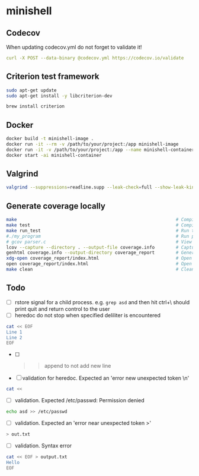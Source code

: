 # minishell

## Codecov

When updating codecov.yml do not forget to validate it!

```yaml
curl -X POST --data-binary @codecov.yml https://codecov.io/validate
```

## Criterion test framework
```bash
sudo apt-get update
sudo apt-get install -y libcriterion-dev

brew install criterion
```
## Docker

```bash
docker build -t minishell-image .
docker run -it --rm -v /path/to/your/project:/app minishell-image
docker run -it -v /path/to/your/project:/app --name minishell-container minishell-image
docker start -ai minishell-container
```

## Valgrind
```bash
valgrind --suppressions=readline.supp --leak-check=full --show-leak-kinds=all ./bin/minishell
```

## Generate coverage locally

```bash
make                                                            # Compile with coverage flags
make test                                                       # Compile tests
make run_test                                                   # Run test to generate .gcda files
#./my_program                                                   # Run program or tests
# gcov parser.c                                                 # View line coverage in terminal
lcov --capture --directory . --output-file coverage.info        # Capture coverage data
genhtml coverage.info --output-directory coverage_report        # Generate HTML report
xdg-open coverage_report/index.html                             # Open report
open coverage_report/index.html                                 # Open report (macos)
make clean                                                      # Clean up
```
## Todo

- [ ] rstore signal for a child process. e.g. `grep asd` and then hit ctrl+\ should print quit and return control to the user
- [ ] heredoc do not stop when specified deliliter is encountered
```bash
cat << EOF
Line 1
Line 2
EOF
```
- [ ] >> append to not add new line

- [ ] validation for heredoc. Expected an 'error new unexpected token \n'
```bash
cat <<
```
- [ ] validation. Expected /etc/passwd: Permission denied
```bash
echo asd >> /etc/passwd
```

- [ ] validation. Expected an 'error near unexpected token >'
```bash
> out.txt
```
- [ ] validation. Syntax error
```bash
cat << EOF > output.txt
Hello
EOF
```
